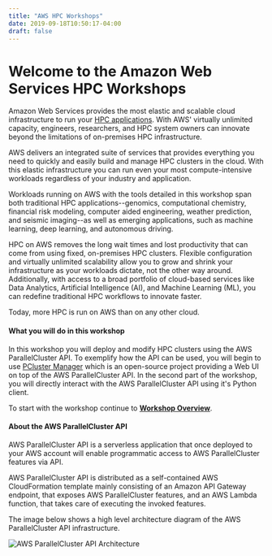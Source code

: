 ```yaml
---
title: "AWS HPC Workshops"
date: 2019-09-18T10:50:17-04:00
draft: false
---
```

# Welcome to the Amazon Web Services HPC Workshops

Amazon Web Services provides the most elastic and scalable cloud infrastructure to run your [HPC applications](https://aws.amazon.com/hpc/). With AWS' virtually unlimited capacity, engineers, researchers, and HPC system owners can innovate beyond the limitations of on-premises HPC infrastructure.

AWS delivers an integrated suite of services that provides everything you need to quickly and easily build and manage HPC clusters in the cloud. With this elastic infrastructure you can run even your most compute-intensive workloads regardless of your industry and application.

Workloads running on AWS with the tools detailed in this workshop span both traditional HPC applications--genomics, computational chemistry, financial risk modeling, computer aided engineering, weather prediction, and seismic imaging--as well as emerging applications, such as machine learning, deep learning, and autonomous driving.

HPC on AWS removes the long wait times and lost productivity that can come from using fixed, on-premises HPC clusters. Flexible configuration and virtually unlimited scalability allow you to grow and shrink your infrastructure as your workloads dictate, not the other way around. Additionally, with access to a broad portfolio of cloud-based services like Data Analytics, Artificial Intelligence (AI), and Machine Learning (ML), you can redefine traditional HPC workflows to innovate faster.

Today, more HPC is run on AWS than on any other cloud.

#### What you will do in this workshop

In this workshop you will deploy and modify HPC clusters using the AWS ParallelCluster API. To exemplify how the API can be used, you will begin to use [PCluster Manager](https://github.com/aws-samples/pcluster-manager) which is an open-source project providing a Web UI on top of the AWS ParallelCluster API. In the second part of the workshop, you will directly interact with the AWS ParallelCluster API using it's Python client.

To start with the workshop continue to [**Workshop Overview**](/01-hpc-overview.html).

#### About the AWS ParallelCluster API

AWS ParallelCluster API is a serverless application that once deployed to your AWS account will enable programmatic access to AWS ParallelCluster features via API.

AWS ParallelCluster API is distributed as a self-contained AWS CloudFormation template mainly consisting of an Amazon API Gateway endpoint, that exposes AWS ParallelCluster features, and an AWS Lambda function, that takes care of executing the invoked features.

The image below shows a high level architecture diagram of the AWS ParallelCluster API infrastructure.

![AWS ParallelCluster API Architecture](https://docs.aws.amazon.com/parallelcluster/latest/ug/images/API-Architecture.png)
